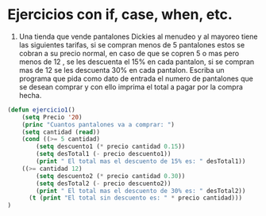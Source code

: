 # Ejercicios con if, case, when, etc.
1.   Una tienda que vende pantalones Dickies al menudeo y al mayoreo
     tiene las siguientes tarifas, si se compran menos de 5 pantalones
     estos se cobran a su precio normal, en caso de que se copren 5 o
     mas pero menos de 12 , se les descuenta el 15% en cada pantalon, si
     se compran mas de 12 se les descuenta 30% en cada pantalon.
     Escriba un programa que pida como dato de entrada el numero de
     pantalones que se desean comprar y con ello imprima el total a
     pagar por la compra hecha.
```lsp
(defun ejercicio1()
    (setq Precio '20)
    (princ "Cuantos pantalones va a comprar: ")
    (setq cantidad (read))
    (cond ((>= 5 cantidad)
        (setq descuento1 (* precio cantidad 0.15))
        (setq desTotal1 (- precio descuento1))
        (print " El total mas el descuento de 15% es: " desTotal1))
    ((>= cantidad 12)
        (setq descuento2 (* precio cantidad 0.30))
        (setq desTotal2 (- precio descuento2))
        (print " El total mas el descuento de 30% es: " desTotal2))
      (t (print "El total sin descuento es: " * precio cantidad)))
)
```
